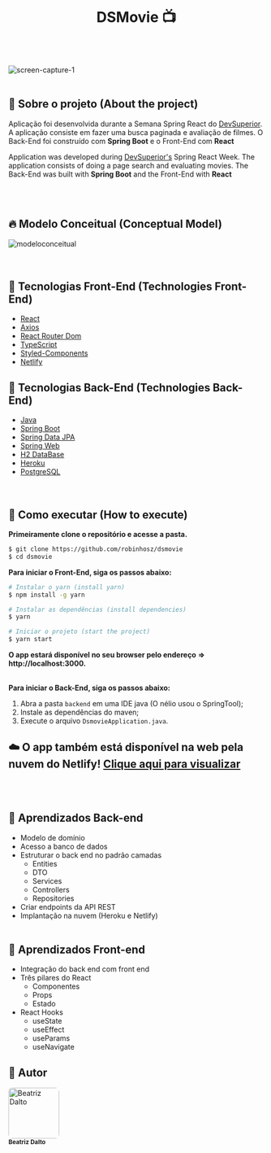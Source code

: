 <h1 align="center"> 
  <strong> DSMovie 📺 </strong>
</h1>
<br><br>

![screen-capture-_1_](https://user-images.githubusercontent.com/82779533/158065307-216c96aa-f4cb-4a9e-b3e4-eb5365e6364c.gif)
<br><br>

## 🔎 Sobre o projeto (About the project)
Aplicação foi desenvolvida durante a Semana Spring React do [DevSuperior](https://www.youtube.com/devsuperior).
A aplicação consiste em fazer uma busca paginada e avaliação de filmes. O Back-End foi construído com **Spring Boot** e o Front-End com **React**


Application was developed during [DevSuperior's](https://www.youtube.com/devsuperior) Spring React Week.
The application consists of doing a page search and evaluating movies. The Back-End was built with **Spring Boot** and the Front-End with **React**

<br><br>

## 🔥 Modelo Conceitual (Conceptual Model)

![modeloconceitual](https://user-images.githubusercontent.com/82779533/158066637-b595620b-cfb6-4b73-b374-bf287b1943b7.jpg)
<br><br><br>

## 🎨 Tecnologias Front-End (Technologies Front-End)

- [React](https://reactjs.org)
- [Axios](https://axios-http.com/)
- [React Router Dom](https://v5.reactrouter.com/web/guides/quick-start)
- [TypeScript](https://www.typescriptlang.org/)
- [Styled-Components](https://styled-components.com/)
- [Netlify](https://www.netlify.com/)

## 🔧 Tecnologias Back-End (Technologies Back-End)

- [Java](https://www.java.com/pt-BR/)
- [Spring Boot](https://spring.io/projects/spring-boot)
- [Spring Data JPA](https://spring.io/projects/spring-data-jpa)
- [Spring Web](https://spring.io/)
- [H2 DataBase](https://www.h2database.com/html/main.html)
- [Heroku](https://www.heroku.com/)
- [PostgreSQL](https://www.postgresql.org/)
<br><br><br>

## 🚀 Como executar (How to execute)

**Primeiramente clone o repositório e acesse a pasta.**

```bash
$ git clone https://github.com/robinhosz/dsmovie
$ cd dsmovie
```

**Para iniciar o Front-End, siga os passos abaixo:**

```bash
# Instalar o yarn (install yarn)
$ npm install -g yarn
```
```bash
# Instalar as dependências (install dependencies)
$ yarn
```
```bash
# Iniciar o projeto (start the project)
$ yarn start
```
**O app estará disponível no seu browser pelo endereço** **=>** **http://localhost:3000.**
<br><br>

**Para iniciar o Back-End, siga os passos abaixo:**

1. Abra a pasta `backend` em uma IDE java (O nélio usou o SpringTool);
2. Instale as dependências do maven;
3. Execute o arquivo `DsmovieApplication.java`.

## ☁️ O app também está disponível na **web** pela nuvem do **Netlify!** **[Clique aqui para visualizar](https://robinho-dsmovie.netlify.app/)**
<br><br>

## 🎉 Aprendizados Back-end

- Modelo de domínio
- Acesso a banco de dados
- Estruturar o back end no padrão camadas
  - Entities
  - DTO
  - Services
  - Controllers
  - Repositories
- Criar endpoints da API REST
- Implantação na nuvem (Heroku e Netlify)
<br><br>

## 🎉 Aprendizados Front-end

- Integração do back end com front end
- Três pilares do React
  - Componentes
  - Props
  - Estado
- React Hooks
  - useState
  - useEffect
  - useParams
  - useNavigate

## 🧑 Autor


 <img style="border-radius: 8px" src="https://avatars.githubusercontent.com/u/29661219?s=460&u=42024e42215c64adeba9a923579809c57f36fe0d&v=4" width="100px;" alt="Beatriz Dalto"/>
<br />
<sub><strong>Beatriz Dalto</strong></sub></a>




